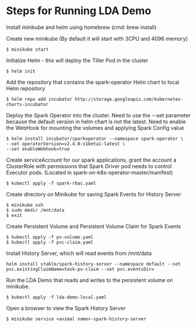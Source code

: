 # Steps for Running LDA Demo

Install minikube and helm using homebrew (cmd: brew install)

Create new minikube (By default it will start with 3CPU and 4096 memory)

```
$ minikube start 
```

Initialize Helm - this will deploy the Tiller Pod in the cluster

```
$ helm init  
```

Add the repository that contains the spark-operator Helm chart to local Helm repository 

```
$ helm repo add incubator http://storage.googleapis.com/kubernetes-charts-incubator
```



Deploy  the Spark Operator into the cluster. Need to use the --set parameter because the default version in helm chart is not the latest. 
Need to enable the WebHook for mounting the volumes and applying Spark Config value

```
$ helm install incubator/sparkoperator --namespace spark-operator \
--set operatorVersion=v2.4.0-v1beta1-latest \
--set enableWebhook=true
```

Create serviceAccount for our spark applications, grant the account a ClusterRole with permissions that Spark Driver pod needs to  control Executor pods. (Located in ⁨spark-on-k8s-operator-master⁩/manifest)

```
$ kubectl apply -f spark-rbac.yaml
```

Create directory on Minikube for saving Spark Events for History Server

```
$ minikube ssh
$ sudo mkdir /mnt/data
$ exit
```

Create Persistent Volume and Persistent Volume Claim for Spark Events 

```
$ kubectl apply -f pv-volume.yaml
$ kubectl apply -f pvc-claim.yaml 
```

Install History Server, which will read events from /mnt/data

```
helm install stable/spark-history-server --namespace default --set pvc.existingClaimName=task-pv-claim --set pvc.eventsDir=
```

Run the LDA Demo that reads and writes to the persistent volume on minikube.

```
$ kubectl apply -f lda-demo-local.yaml
```

Open a browser to view the Spark History Server

```
$ minikube service <animal name>-spark-history-server
```  


